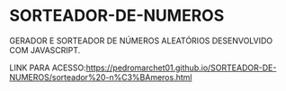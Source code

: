 # SORTEADOR-DE-NUMEROS

GERADOR E SORTEADOR DE NÚMEROS ALEATÓRIOS DESENVOLVIDO COM JAVASCRIPT.

LINK PARA ACESSO:https://pedromarchet01.github.io/SORTEADOR-DE-NUMEROS/sorteador%20-n%C3%BAmeros.html
